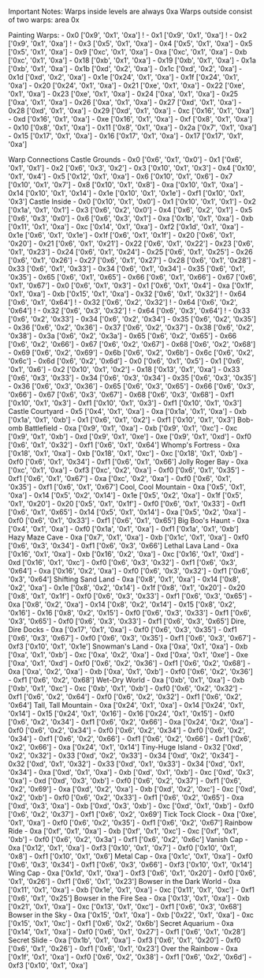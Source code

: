 Important Notes:
Warps inside levels are always 0xa
Warps outside consist of two warps: area 0x

Painting Warps:
	- 0x0 ['0x9', '0x1', '0xa'] !
	- 0x1 ['0x9', '0x1', '0xa'] !
	- 0x2 ['0x9', '0x1', '0xa'] !
	- 0x3 ['0x5', '0x1', '0xa']
	- 0x4 ['0x5', '0x1', '0xa']
	- 0x5 ['0x5', '0x1', '0xa']
	- 0x9 ['0xc', '0x1', '0xa']
	- 0xa ['0xc', '0x1', '0xa']
	- 0xb ['0xc', '0x1', '0xa']
	- 0x18 ['0xb', '0x1', '0xa']
	- 0x19 ['0xb', '0x1', '0xa']
	- 0x1a ['0xb', '0x1', '0xa']
	- 0x1b ['0xd', '0x2', '0xa']
	- 0x1c ['0xd', '0x2', '0xa']
	- 0x1d ['0xd', '0x2', '0xa']
	- 0x1e ['0x24', '0x1', '0xa']
	- 0x1f ['0x24', '0x1', '0xa']
	- 0x20 ['0x24', '0x1', '0xa']
	- 0x21 ['0xe', '0x1', '0xa']
	- 0x22 ['0xe', '0x1', '0xa']
	- 0x23 ['0xe', '0x1', '0xa']
	- 0x24 ['0xa', '0x1', '0xa']
	- 0x25 ['0xa', '0x1', '0xa']
	- 0x26 ['0xa', '0x1', '0xa']
	- 0x27 ['0xd', '0x1', '0xa']
	- 0x28 ['0xd', '0x1', '0xa']
	- 0x29 ['0xd', '0x1', '0xa']
	- 0xc ['0x16', '0x1', '0xa']
	- 0xd ['0x16', '0x1', '0xa']
	- 0xe ['0x16', '0x1', '0xa']
	- 0xf ['0x8', '0x1', '0xa']
	- 0x10 ['0x8', '0x1', '0xa']
	- 0x11 ['0x8', '0x1', '0xa']
	- 0x2a ['0x7', '0x1', '0xa']
	- 0x15 ['0x17', '0x1', '0xa']
	- 0x16 ['0x17', '0x1', '0xa']
	- 0x17 ['0x17', '0x1', '0xa']


Warp Connections
Castle Grounds
	- 0x0 ['0x6', '0x1', '0x0']
	- 0x1 ['0x6', '0x1', '0x1']
	- 0x2 ['0x6', '0x3', '0x2']
	- 0x3 ['0x10', '0x1', '0x3']
	- 0x4 ['0x10', '0x1', '0x4']
	- 0x5 ['0x12', '0x1', '0xa']
	- 0x6 ['0x10', '0x1', '0x6']
	- 0x7 ['0x10', '0x1', '0x7']
	- 0x8 ['0x10', '0x1', '0x8']
	- 0xa ['0x10', '0x1', '0xa']
	- 0x14 ['0x10', '0x1', '0x14']
	- 0x1e ['0x10', '0x1', '0x1e']
	- 0xf1 ['0x10', '0x1', '0x3']
Castle Inside
	- 0x0 ['0x10', '0x1', '0x0']
	- 0x1 ['0x10', '0x1', '0x1']
	- 0x2 ['0x1a', '0x1', '0x1']
	- 0x3 ['0x6', '0x2', '0x0']
	- 0x4 ['0x6', '0x2', '0x1']
	- 0x5 ['0x6', '0x3', '0x0']
	- 0x6 ['0x6', '0x3', '0x1']
	- 0xa ['0x1b', '0x1', '0xa']
	- 0xb ['0x11', '0x1', '0xa']
	- 0xc ['0x14', '0x1', '0xa']
	- 0xf2 ['0x1d', '0x1', '0xa']
	- 0x1e ['0x6', '0x1', '0x1e']
	- 0x1f ['0x6', '0x1', '0x1f']
	- 0x20 ['0x6', '0x1', '0x20']
	- 0x21 ['0x6', '0x1', '0x21']
	- 0x22 ['0x6', '0x1', '0x22']
	- 0x23 ['0x6', '0x1', '0x23']
	- 0x24 ['0x6', '0x1', '0x24']
	- 0x25 ['0x6', '0x1', '0x25']
	- 0x26 ['0x6', '0x1', '0x26']
	- 0x27 ['0x6', '0x1', '0x27']
	- 0x28 ['0x6', '0x1', '0x28']
	- 0x33 ['0x6', '0x1', '0x33']
	- 0x34 ['0x6', '0x1', '0x34']
	- 0x35 ['0x6', '0x1', '0x35']
	- 0x65 ['0x6', '0x1', '0x65']
	- 0x66 ['0x6', '0x1', '0x66']
	- 0x67 ['0x6', '0x1', '0x67']
	- 0x0 ['0x6', '0x1', '0x3']
	- 0x1 ['0x6', '0x1', '0x4']
	- 0xa ['0x1f', '0x1', '0xa']
	- 0xb ['0x15', '0x1', '0xa']
	- 0x32 ['0x6', '0x1', '0x32'] !
	- 0x64 ['0x6', '0x1', '0x64'] !
	- 0x32 ['0x6', '0x2', '0x32'] !
	- 0x64 ['0x6', '0x2', '0x64'] !
	- 0x32 ['0x6', '0x3', '0x32'] !
	- 0x64 ['0x6', '0x3', '0x64'] !
	- 0x33 ['0x6', '0x2', '0x33']
	- 0x34 ['0x6', '0x2', '0x34']
	- 0x35 ['0x6', '0x2', '0x35']
	- 0x36 ['0x6', '0x2', '0x36']
	- 0x37 ['0x6', '0x2', '0x37']
	- 0x38 ['0x6', '0x2', '0x38']
	- 0x3a ['0x6', '0x2', '0x3a']
	- 0x65 ['0x6', '0x2', '0x65']
	- 0x66 ['0x6', '0x2', '0x66']
	- 0x67 ['0x6', '0x2', '0x67']
	- 0x68 ['0x6', '0x2', '0x68']
	- 0x69 ['0x6', '0x2', '0x69']
	- 0x6b ['0x6', '0x2', '0x6b']
	- 0x6c ['0x6', '0x2', '0x6c']
	- 0x6d ['0x6', '0x2', '0x6d']
	- 0x0 ['0x6', '0x1', '0x5']
	- 0x1 ['0x6', '0x1', '0x6']
	- 0x2 ['0x10', '0x1', '0x2']
	- 0x18 ['0x13', '0x1', '0xa']
	- 0x33 ['0x6', '0x3', '0x33']
	- 0x34 ['0x6', '0x3', '0x34']
	- 0x35 ['0x6', '0x3', '0x35']
	- 0x36 ['0x6', '0x3', '0x36']
	- 0x65 ['0x6', '0x3', '0x65']
	- 0x66 ['0x6', '0x3', '0x66']
	- 0x67 ['0x6', '0x3', '0x67']
	- 0x68 ['0x6', '0x3', '0x68']
	- 0xf1 ['0x10', '0x1', '0x3']
	- 0xf1 ['0x10', '0x1', '0x3']
	- 0xf1 ['0x10', '0x1', '0x3']
Castle Courtyard
	- 0x5 ['0x4', '0x1', '0xa']
	- 0xa ['0x1a', '0x1', '0xa']
	- 0xb ['0x1a', '0x1', '0xb']
	- 0x1 ['0x6', '0x1', '0x2']
	- 0xf1 ['0x10', '0x1', '0x3']
Bob-omb Battlefield
	- 0xa ['0x9', '0x1', '0xa']
	- 0xb ['0x9', '0x1', '0xc']
	- 0xc ['0x9', '0x1', '0xb']
	- 0xd ['0x9', '0x1', '0xe']
	- 0xe ['0x9', '0x1', '0xd']
	- 0xf0 ['0x6', '0x1', '0x32']
	- 0xf1 ['0x6', '0x1', '0x64']
Whomp's Fortress
	- 0xa ['0x18', '0x1', '0xa']
	- 0xb ['0x18', '0x1', '0xc']
	- 0xc ['0x18', '0x1', '0xb']
	- 0xf0 ['0x6', '0x1', '0x34']
	- 0xf1 ['0x6', '0x1', '0x66']
Jolly Roger Bay
	- 0xa ['0xc', '0x1', '0xa']
	- 0xf3 ['0xc', '0x2', '0xa']
	- 0xf0 ['0x6', '0x1', '0x35']
	- 0xf1 ['0x6', '0x1', '0x67']
	- 0xa ['0xc', '0x2', '0xa']
	- 0xf0 ['0x6', '0x1', '0x35']
	- 0xf1 ['0x6', '0x1', '0x67']
Cool, Cool Mountain
	- 0xa ['0x5', '0x1', '0xa']
	- 0x14 ['0x5', '0x2', '0x14']
	- 0x1e ['0x5', '0x2', '0xa']
	- 0x1f ['0x5', '0x1', '0x20']
	- 0x20 ['0x5', '0x1', '0x1f']
	- 0xf0 ['0x6', '0x1', '0x33']
	- 0xf1 ['0x6', '0x1', '0x65']
	- 0x14 ['0x5', '0x1', '0x14']
	- 0xa ['0x5', '0x2', '0xa']
	- 0xf0 ['0x6', '0x1', '0x33']
	- 0xf1 ['0x6', '0x1', '0x65']
Big Boo's Haunt
	- 0xa ['0x4', '0x1', '0xa']
	- 0xf0 ['0x1a', '0x1', '0xa']
	- 0xf1 ['0x1a', '0x1', '0xb']
Hazy Maze Cave
	- 0xa ['0x7', '0x1', '0xa']
	- 0xb ['0x1c', '0x1', '0xa']
	- 0xf0 ['0x6', '0x3', '0x34']
	- 0xf1 ['0x6', '0x3', '0x66']
Lethal Lava Land
	- 0xa ['0x16', '0x1', '0xa']
	- 0xb ['0x16', '0x2', '0xa']
	- 0xc ['0x16', '0x1', '0xd']
	- 0xd ['0x16', '0x1', '0xc']
	- 0xf0 ['0x6', '0x3', '0x32']
	- 0xf1 ['0x6', '0x3', '0x64']
	- 0xa ['0x16', '0x2', '0xa']
	- 0xf0 ['0x6', '0x3', '0x32']
	- 0xf1 ['0x6', '0x3', '0x64']
Shifting Sand Land
	- 0xa ['0x8', '0x1', '0xa']
	- 0x14 ['0x8', '0x2', '0xa']
	- 0x1e ['0x8', '0x2', '0x14']
	- 0x1f ['0x8', '0x1', '0x20']
	- 0x20 ['0x8', '0x1', '0x1f']
	- 0xf0 ['0x6', '0x3', '0x33']
	- 0xf1 ['0x6', '0x3', '0x65']
	- 0xa ['0x8', '0x2', '0xa']
	- 0x14 ['0x8', '0x2', '0x14']
	- 0x15 ['0x8', '0x2', '0x16']
	- 0x16 ['0x8', '0x2', '0x15']
	- 0xf0 ['0x6', '0x3', '0x33']
	- 0xf1 ['0x6', '0x3', '0x65']
	- 0xf0 ['0x6', '0x3', '0x33']
	- 0xf1 ['0x6', '0x3', '0x65']
Dire, Dire Docks
	- 0xa ['0x17', '0x1', '0xa']
	- 0xf0 ['0x6', '0x3', '0x35']
	- 0xf1 ['0x6', '0x3', '0x67']
	- 0xf0 ['0x6', '0x3', '0x35']
	- 0xf1 ['0x6', '0x3', '0x67']
	- 0xf3 ['0x10', '0x1', '0x1e']
Snowman's Land
	- 0xa ['0xa', '0x1', '0xa']
	- 0xb ['0xa', '0x1', '0xb']
	- 0xc ['0xa', '0x2', '0xa']
	- 0xd ['0xa', '0x1', '0xe']
	- 0xe ['0xa', '0x1', '0xd']
	- 0xf0 ['0x6', '0x2', '0x36']
	- 0xf1 ['0x6', '0x2', '0x68']
	- 0xa ['0xa', '0x2', '0xa']
	- 0xb ['0xa', '0x1', '0xb']
	- 0xf0 ['0x6', '0x2', '0x36']
	- 0xf1 ['0x6', '0x2', '0x68']
Wet-Dry World
	- 0xa ['0xb', '0x1', '0xa']
	- 0xb ['0xb', '0x1', '0xc']
	- 0xc ['0xb', '0x1', '0xb']
	- 0xf0 ['0x6', '0x2', '0x32']
	- 0xf1 ['0x6', '0x2', '0x64']
	- 0xf0 ['0x6', '0x2', '0x32']
	- 0xf1 ['0x6', '0x2', '0x64']
Tall, Tall Mountain
	- 0xa ['0x24', '0x1', '0xa']
	- 0x14 ['0x24', '0x1', '0x14']
	- 0x15 ['0x24', '0x1', '0x16']
	- 0x16 ['0x24', '0x1', '0x15']
	- 0xf0 ['0x6', '0x2', '0x34']
	- 0xf1 ['0x6', '0x2', '0x66']
	- 0xa ['0x24', '0x2', '0xa']
	- 0xf0 ['0x6', '0x2', '0x34']
	- 0xf0 ['0x6', '0x2', '0x34']
	- 0xf0 ['0x6', '0x2', '0x34']
	- 0xf1 ['0x6', '0x2', '0x66']
	- 0xf1 ['0x6', '0x2', '0x66']
	- 0xf1 ['0x6', '0x2', '0x66']
	- 0xa ['0x24', '0x1', '0x14']
Tiny-Huge Island
	- 0x32 ['0xd', '0x2', '0x32']
	- 0x33 ['0xd', '0x2', '0x33']
	- 0x34 ['0xd', '0x2', '0x34']
	- 0x32 ['0xd', '0x1', '0x32']
	- 0x33 ['0xd', '0x1', '0x33']
	- 0x34 ['0xd', '0x1', '0x34']
	- 0xa ['0xd', '0x1', '0xa']
	- 0xb ['0xd', '0x1', '0xb']
	- 0xc ['0xd', '0x3', '0xa']
	- 0xd ['0xd', '0x3', '0xb']
	- 0xf0 ['0x6', '0x2', '0x37']
	- 0xf1 ['0x6', '0x2', '0x69']
	- 0xa ['0xd', '0x2', '0xa']
	- 0xb ['0xd', '0x2', '0xc']
	- 0xc ['0xd', '0x2', '0xb']
	- 0xf0 ['0x6', '0x2', '0x33']
	- 0xf1 ['0x6', '0x2', '0x65']
	- 0xa ['0xd', '0x3', '0xa']
	- 0xb ['0xd', '0x3', '0xb']
	- 0xc ['0xd', '0x1', '0xb']
	- 0xf0 ['0x6', '0x2', '0x37']
	- 0xf1 ['0x6', '0x2', '0x69']
Tick Tock Clock
	- 0xa ['0xe', '0x1', '0xa']
	- 0xf0 ['0x6', '0x2', '0x35']
	- 0xf1 ['0x6', '0x2', '0x67']
Rainbow Ride
	- 0xa ['0xf', '0x1', '0xa']
	- 0xb ['0xf', '0x1', '0xc']
	- 0xc ['0xf', '0x1', '0xb']
	- 0xf0 ['0x6', '0x2', '0x3a']
	- 0xf1 ['0x6', '0x2', '0x6c']
Vanish Cap
	- 0xa ['0x12', '0x1', '0xa']
	- 0xf3 ['0x10', '0x1', '0x7']
	- 0xf0 ['0x10', '0x1', '0x8']
	- 0xf1 ['0x10', '0x1', '0x6']
Metal Cap
	- 0xa ['0x1c', '0x1', '0xa']
	- 0xf0 ['0x6', '0x3', '0x34']
	- 0xf1 ['0x6', '0x3', '0x66']
	- 0xf3 ['0x10', '0x1', '0x14']
Wing Cap
	- 0xa ['0x1d', '0x1', '0xa']
	- 0xf3 ['0x6', '0x1', '0x20']
	- 0xf0 ['0x6', '0x1', '0x26']
	- 0xf1 ['0x6', '0x1', '0x23']
Bowser in the Dark World
	- 0xa ['0x11', '0x1', '0xa']
	- 0xb ['0x1e', '0x1', '0xa']
	- 0xc ['0x11', '0x1', '0xc']
	- 0xf1 ['0x6', '0x1', '0x25']
Bowser in the Fire Sea
	- 0xa ['0x13', '0x1', '0xa']
	- 0xb ['0x21', '0x1', '0xa']
	- 0xc ['0x13', '0x1', '0xc']
	- 0xf1 ['0x6', '0x3', '0x68']
Bowser in the Sky
	- 0xa ['0x15', '0x1', '0xa']
	- 0xb ['0x22', '0x1', '0xa']
	- 0xc ['0x15', '0x1', '0xc']
	- 0xf1 ['0x6', '0x2', '0x6b']
Secret Aquarium
	- 0xa ['0x14', '0x1', '0xa']
	- 0xf0 ['0x6', '0x1', '0x27']
	- 0xf1 ['0x6', '0x1', '0x28']
Secret Slide
	- 0xa ['0x1b', '0x1', '0xa']
	- 0xf3 ['0x6', '0x1', '0x20']
	- 0xf0 ['0x6', '0x1', '0x26']
	- 0xf1 ['0x6', '0x1', '0x23']
Over the Rainbow
	- 0xa ['0x1f', '0x1', '0xa']
	- 0xf0 ['0x6', '0x2', '0x38']
	- 0xf1 ['0x6', '0x2', '0x6d']
	- 0xf3 ['0x10', '0x1', '0xa']